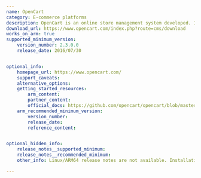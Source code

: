 ```yaml
---
name: OpenCart
category: E-commerce platforms
description: OpenCart is an online store management system developed. It is PHP-based, using a MySQLi or PostgreSQL database and HTML components.
download_url: https://www.opencart.com/index.php?route=cms/download
works_on_arm: true
supported_minimum_version:
    version_number: 2.3.0.0
    release_date: 2016/07/30


optional_info:
    homepage_url: https://www.opencart.com/
    support_caveats:
    alternative_options:
    getting_started_resources:
        arm_content:
        partner_content:
        official_docs: https://github.com/opencart/opencart/blob/master/INSTALL.md
    arm_recommended_minimum_version:
        version_number:
        release_date:
        reference_content:


optional_hidden_info:
    release_notes__supported_minimum:
    release_notes__recommended_minimum:
    other_info: Linux/ARM64 release notes are not available. Installation and testing are done via the zip.

---
```


